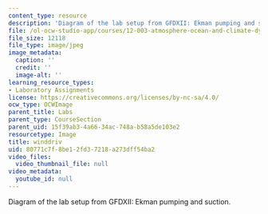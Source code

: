 ```yaml
---
content_type: resource
description: 'Diagram of the lab setup from GFDXII: Ekman pumping and suction.'
file: /ol-ocw-studio-app/courses/12-003-atmosphere-ocean-and-climate-dynamics-fall-2008/80771c7f8be12fd37218a273dff54ba2_winddriv.jpg
file_size: 12118
file_type: image/jpeg
image_metadata:
  caption: ''
  credit: ''
  image-alt: ''
learning_resource_types:
- Laboratory Assignments
license: https://creativecommons.org/licenses/by-nc-sa/4.0/
ocw_type: OCWImage
parent_title: Labs
parent_type: CourseSection
parent_uid: 15f39ab3-4a66-34ac-748a-b58a5de103e2
resourcetype: Image
title: winddriv
uid: 80771c7f-8be1-2fd3-7218-a273dff54ba2
video_files:
  video_thumbnail_file: null
video_metadata:
  youtube_id: null
---
```

Diagram of the lab setup from GFDXII: Ekman pumping and suction.